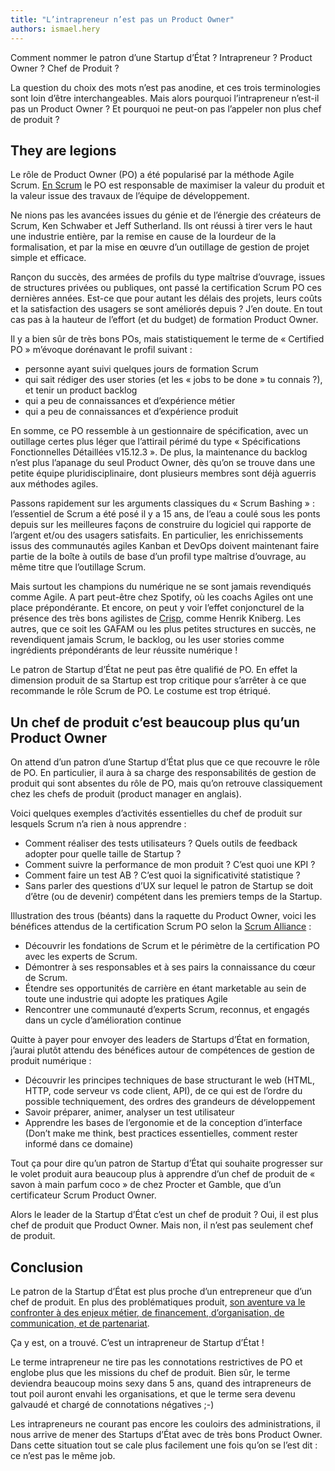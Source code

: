 ```yaml
---
title: "L’intrapreneur n’est pas un Product Owner"
authors: ismael.hery
---
```


Comment nommer le patron d’une Startup d’État ? Intrapreneur ? Product Owner ? Chef de Produit ?

La question du choix des mots n’est pas anodine, et ces trois terminologies sont loin d’être interchangeables. Mais alors pourquoi l’intrapreneur n’est-il pas un Product Owner ? Et pourquoi ne peut-on pas l’appeler non plus chef de produit ?

<!--more-->

## They are legions

Le rôle de Product Owner (PO) a été popularisé par la méthode Agile Scrum. [En Scrum](https://www.scrumguides.org/scrum-guide.html#team-po) le PO est responsable de maximiser la valeur du produit et la valeur issue des travaux de l’équipe de développement.

Ne nions pas les avancées issues du génie et de l’énergie des créateurs de Scrum, Ken Schwaber et Jeff Sutherland. Ils ont réussi à tirer vers le haut une industrie entière, par la remise en cause de la lourdeur de la formalisation, et par la mise en œuvre d’un outillage de gestion de projet simple et efficace.

Rançon du succès, des armées de profils du type maîtrise d’ouvrage, issues de structures privées ou publiques, ont passé la certification Scrum PO ces dernières années. Est-ce que pour autant les délais des projets, leurs coûts et la satisfaction des usagers se sont améliorés depuis ? J’en doute. En tout cas pas à la hauteur de l’effort (et du budget) de formation Product Owner.

Il y a bien sûr de très bons POs, mais statistiquement le terme de « Certified PO » m’évoque dorénavant le profil suivant :

* personne ayant suivi quelques jours de formation Scrum
* qui sait rédiger des user stories (et les « jobs to be done » tu connais ?), et tenir un product backlog
* qui a peu de connaissances et d’expérience métier
* qui a peu de connaissances et d’expérience produit

En somme, ce PO ressemble à un gestionnaire de spécification, avec un outillage certes plus léger que l’attirail périmé du type « Spécifications Fonctionnelles Détaillées v15.12.3 ». De plus, la maintenance du backlog n’est plus l’apanage du seul Product Owner, dès qu’on se trouve dans une petite équipe pluridisciplinaire, dont plusieurs membres sont déjà aguerris aux méthodes agiles.

Passons rapidement sur les arguments classiques du « Scrum Bashing » : l’essentiel de Scrum a été posé il y a 15 ans, de l’eau a coulé sous les ponts depuis sur les meilleures façons de construire du logiciel qui rapporte de l’argent et/ou des usagers satisfaits. En particulier, les enrichissements issus des communautés agiles Kanban et DevOps doivent maintenant faire partie de la boîte à outils de base d’un profil type maîtrise d’ouvrage, au même titre que l’outillage Scrum.

Mais surtout les champions du numérique ne se sont jamais revendiqués comme Agile. A part peut-être chez Spotify, où les coachs Agiles ont une place prépondérante. Et encore, on peut y voir l’effet conjoncturel de la présence des très bons agilistes de [Crisp](http://dna.crisp.se/docs/index.html), comme Henrik Kniberg. Les autres, que ce soit les GAFAM ou les plus petites structures en succès, ne revendiquent jamais Scrum, le backlog, ou les user stories comme ingrédients prépondérants de leur réussite numérique !

Le patron de Startup d’État ne peut pas être qualifié de PO. En effet la dimension produit de sa Startup est trop critique pour s’arrêter à ce que recommande le rôle Scrum de PO. Le costume est trop étriqué.

## Un chef de produit c’est beaucoup plus qu’un Product Owner

On attend d’un patron d’une Startup d’État plus que ce que recouvre le rôle de PO. En particulier, il aura à sa charge des responsabilités de gestion de produit qui sont absentes du rôle de PO, mais qu’on retrouve classiquement chez les chefs de produit (product manager en anglais).

Voici quelques exemples d’activités essentielles du chef de produit sur lesquels Scrum n’a rien à nous apprendre :

* Comment réaliser des tests utilisateurs ? Quels outils de feedback adopter pour quelle taille de Startup ?
* Comment suivre la performance de mon produit ? C’est quoi une KPI ?
* Comment faire un test AB ? C’est quoi la significativité statistique ? 
* Sans parler des questions d’UX sur lequel le patron de Startup se doit d’être (ou de devenir) compétent dans les premiers temps de la Startup.

Illustration des trous (béants) dans la raquette du Product Owner, voici les bénéfices attendus de la certification Scrum PO selon la [Scrum Alliance](https://www.scrumalliance.org/certifications/practitioners/cspo-certification) :

* Découvrir les fondations de Scrum et le périmètre de la certification PO avec les experts de Scrum.
* Démontrer à ses responsables et à ses pairs la connaissance du cœur de Scrum.
* Étendre ses opportunités de carrière en étant marketable au sein de toute une industrie qui adopte les pratiques Agile
* Rencontrer une communauté d’experts Scrum, reconnus, et engagés dans un cycle d’amélioration continue

Quitte à payer pour envoyer des leaders de Startups d’État en formation, j’aurai plutôt attendu des bénéfices autour de compétences de gestion de produit numérique :

* Découvrir les principes techniques de base structurant le web (HTML, HTTP, code serveur vs code client, API), de ce qui est de l’ordre du possible techniquement, des ordres des grandeurs de développement
* Savoir préparer, animer, analyser un test utilisateur
* Apprendre les bases de l’ergonomie et de la conception d’interface (Don’t make me think, best practices essentielles, comment rester informé dans ce domaine)

Tout ça pour dire qu’un patron de Startup d’État qui souhaite progresser sur le volet produit aura beaucoup plus à apprendre d’un chef de produit de « savon à main parfum coco » de chez Procter et Gamble, que d’un certificateur Scrum Product Owner.

Alors le leader de la Startup d’État c’est un chef de produit ? Oui, il est plus chef de produit que Product Owner. Mais non, il n’est pas seulement chef de produit.

## Conclusion

Le patron de la Startup d’État est plus proche d’un entrepreneur que d’un chef de produit. En plus des problématiques produit, [son aventure va le confronter à des enjeux métier, de financement, d’organisation, de communication, et de partenariat](https://beta.gouv.fr/2017/02/16/intrapreneur-startup-d-etat.html).

Ça y est, on a trouvé. C’est un intrapreneur de Startup d’État !

Le terme intrapreneur ne tire pas les connotations restrictives de PO et englobe plus que les missions du chef de produit. Bien sûr, le terme deviendra beaucoup moins sexy dans 5 ans, quand des intrapreneurs de tout poil auront envahi les organisations, et que le terme sera devenu galvaudé et chargé de connotations négatives ;-)

Les intrapreneurs ne courant pas encore les couloirs des administrations, il nous arrive de mener des Startups d’État avec de très bons Product Owner. Dans cette situation tout se cale plus facilement une fois qu’on se l’est dit : ce n’est pas le même job.

